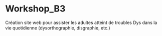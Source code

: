 # Workshop_B3
Création site web pour assister les adultes atteint de troubles Dys dans la vie quotidienne (dysorthographie, disgraphie, etc.)
